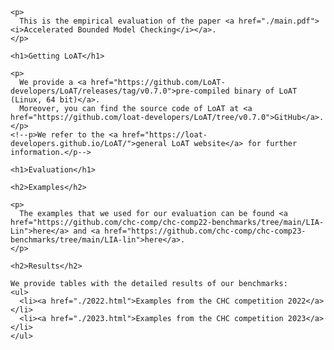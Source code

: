 <html>
  <head>
    <meta http-equiv="Content-Type" content="text/html;charset=utf-8" >
    <title>Accelerated Bounded Model Checking</title>
    <style>
      table, th, td {border: 1px solid black;}
      td {text-align: center;}
      p {text-align: justify;}
    </style>
  </head>
  <body>

    <p>
      This is the empirical evaluation of the paper <a href="./main.pdf"><i>Accelerated Bounded Model Checking</i></a>.
    </p>

    <h1>Getting LoAT</h1>

    <p>
      We provide a <a href="https://github.com/LoAT-developers/LoAT/releases/tag/v0.7.0">pre-compiled binary of LoAT (Linux, 64 bit)</a>.
      Moreover, you can find the source code of LoAT at <a href="https://github.com/loat-developers/LoAT/tree/v0.7.0">GitHub</a>.
    </p>
    <!--p>We refer to the <a href="https://loat-developers.github.io/LoAT/">general LoAT website</a> for further information.</p-->

    <h1>Evaluation</h1>

    <h2>Examples</h2>

    <p>
      The examples that we used for our evaluation can be found <a href="https://github.com/chc-comp/chc-comp22-benchmarks/tree/main/LIA-Lin">here</a> and <a href="https://github.com/chc-comp/chc-comp23-benchmarks/tree/main/LIA-lin">here</a>.
    </p>

    <h2>Results</h2>

    We provide tables with the detailed results of our benchmarks:
    <ul>
      <li><a href="./2022.html">Examples from the CHC competition 2022</a></li>
      <li><a href="./2023.html">Examples from the CHC competition 2023</a></li>
    </ul>

  </body>
</html>
